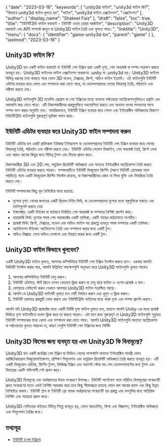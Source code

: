 {
  "date": "2023-03-16",
  "keywords": [
"unity3d ফাইল",
"unity3d ফাইল কি?",
"কিভাবে unity3d ফাইল খুলতে হয়",
"ফাইল",
"unity3d ফাইল এক্সটেনশন",
"এক্সটেনশন"
],
  "author": {
    "display_name": "Shakeel Faiz"
},
  "draft": "false",
  "toc": true,
  "title": "ইউনিটি3ডি ফাইল ফরম্যাট - ইউনিটি ওয়েব প্লেয়ার আর্কাইভ",
  "description": "Unity3D ফরম্যাট এবং API সম্পর্কে জানুন যা Unity3D ফাইল তৈরি এবং খুলতে পারে।",
  "linktitle": "Unity3D",
  "menu": {
    "docs": {
      "identifier": "game-unity3d-bn",
      "parent": "game"
}
},
  "lastmod": "2023-03-16"
}

## Unity3D ফাইল কি?

Unity3D হল একটি ফাইল ফরম্যাট যা ইউনিটি গেম ইঞ্জিন দ্বারা একটি দৃশ্য, গেম অবজেক্ট বা সম্পদ সংরক্ষণ করতে ব্যবহৃত হয়। Unity3D ফাইলের ফাইল এক্সটেনশন সাধারণত .unity বা .unity3d হয়। Unity3D ফাইলে বিভিন্ন ধরনের তথ্য থাকতে পারে যেমন 3D মডেল, টেক্সচার, স্ক্রিপ্ট, অডিও ফাইল ইত্যাদি। এই ফাইলগুলি ইউনিটি এডিটর ব্যবহার করে খোলা এবং সম্পাদনা করা যেতে পারে, যা ডেভেলপারদের গেমের বিষয়বস্তু তৈরি, পরিবর্তন এবং পরীক্ষা করতে দেয়।

Unity3D ফাইলগুলি 3D মডেলিং প্রোগ্রাম বা গেম ইঞ্জিনের মতো অন্যান্য সফ্টওয়্যার অ্যাপ্লিকেশনগুলিতেও রপ্তানি এবং আমদানি করা যেতে পারে। এটি বিকাশকারীদের প্রকল্পগুলিতে সহযোগিতা করতে এবং অন্যান্য দলের সদস্যদের সাথে সম্পদ ভাগ করার অনুমতি দেয়। সামগ্রিকভাবে, ইউনিটি ইঞ্জিন ব্যবহার করে গেমস এবং ইন্টারেক্টিভ অভিজ্ঞতার বিকাশে ইউনিটি3ডি ফাইলগুলি গুরুত্বপূর্ণ ভূমিকা পালন করে।

## ইউনিটি এডিটর ব্যবহার করে Unity3D ফাইল সম্পাদনা করুন

ইউনিটি এডিটর হল একটি গ্রাফিকাল ইউজার ইন্টারফেস যা ডেভেলপারদের ইউনিটি গেম ইঞ্জিন ব্যবহার করে গেমের বিষয়বস্তু তৈরি, পরিবর্তন এবং পরীক্ষা করতে দেয়। ইউনিটি এডিটর লেভেল ডিজাইন, গেম অবজেক্ট তৈরি, স্ক্রিপ্ট লেখা এবং আরও অনেক কিছুর জন্য বিভিন্ন টুলস এবং ফিচার প্রদান করে।

বিকাশকারীরা 3D এবং 2D গেম, ভার্চুয়াল রিয়েলিটি অভিজ্ঞতা এবং অন্যান্য ইন্টারেক্টিভ অ্যাপ্লিকেশন তৈরি করতে ইউনিটি এডিটর ব্যবহার করতে পারেন। সম্পাদকটিতে ইউনিটি ভিজ্যুয়াল স্ক্রিপ্টিং (আগে ইউনিটি প্লেমেকার নামে পরিচিত) নামে একটি ভিজ্যুয়াল স্ক্রিপ্টিং সিস্টেম রয়েছে, যা বিকাশকারীদের কোড না লিখে যুক্তি এবং মিথস্ক্রিয়া তৈরি করতে দেয়।

ইউনিটি সম্পাদকের কিছু মূল বৈশিষ্ট্যের মধ্যে রয়েছে:

- দৃশ্যের দৃশ্য: গেমের জগতের একটি রিয়েল-টাইম ভিউ, যা ডেভেলপারদের দৃশ্যের মধ্যে বস্তুগুলিকে সরাতে এবং ম্যানিপুলেট করতে দেয়৷
- ইন্সপেক্টর: একটি উইন্ডো যা বর্তমানে নির্বাচিত গেম অবজেক্ট বা সম্পদের বৈশিষ্ট্য প্রদর্শন করে।
- হায়ারার্কি ভিউ: দৃশ্যের সমস্ত গেম অবজেক্টের একটি তালিকা, একটি গাছের কাঠামোতে সংগঠিত।
- প্রজেক্ট ভিউ: স্ক্রিপ্ট, টেক্সচার, মডেল এবং অডিও ফাইল সহ প্রকল্পে ব্যবহৃত সমস্ত সম্পদের একটি তালিকা।
- অ্যানিমেশন উইন্ডো: অ্যানিমেশন তৈরি এবং সম্পাদনা করার জন্য একটি টুল।
- অডিও মিক্সার: গেমে অডিও মেশানো এবং নিয়ন্ত্রণ করার জন্য একটি টুল।

## Unity3D ফাইল কিভাবে খুলবেন?

একটি Unity3D ফাইল খুলতে, আপনার কম্পিউটারে ইউনিটি গেম ইঞ্জিন ইনস্টল করতে হবে। একবার আপনি ইউনিটি ইনস্টল করার পরে, আপনি উল্লিখিত পদক্ষেপগুলি অনুসরণ করে Unity3D ফাইলগুলি খুলতে পারেন:

1. আপনার কম্পিউটারে ইউনিটি চালু করুন।
2. ইউনিটি এডিটরে, স্টার্ট স্ক্রিনে ওপেন বোতামে ক্লিক করুন বা মেনু বারে ফাইল > ওপেন প্রজেক্ট এ যান।
3. ফোল্ডারে নেভিগেট করুন যেখানে আপনার Unity3D ফাইল সংরক্ষিত আছে।
4. আপনি যে Unity3D ফাইলটি খুলতে চান সেটি নির্বাচন করুন এবং খুলুন এ ক্লিক করুন।
5. ইউনিটি তারপরে প্রকল্পটি লোড করবে এবং ইউনিটি3ডি ফাইলের মধ্যে থাকা দৃশ্য এবং সম্পদ প্রদর্শন করবে।

আপনি যদি Unity3D প্রজেক্টের মধ্যে একটি নির্দিষ্ট দৃশ্য ফাইল খুলতে চান, তাহলে আপনি Unity-এর মধ্যে প্রজেক্ট ভিউতে দৃশ্য ফাইলটিতে ডাবল ক্লিক করে তা করতে পারেন। এটা মনে রাখা গুরুত্বপূর্ণ যে Unity3D ফাইলগুলি শুধুমাত্র ইউনিটি সম্পাদকের মধ্যে খোলা এবং সম্পাদনা করা যেতে পারে। আপনি Unity3D ফাইলগুলি অন্যান্য অ্যাপ্লিকেশন বা সফ্টওয়্যারে খুলতে পারবেন না, কারণ সেগুলি ইউনিটি গেম ইঞ্জিনের জন্য নির্দিষ্ট৷

## Unity3D কিসের জন্য ব্যবহৃত হয় এবং Unity3D কি বিনামূল্যে?

Unity3D হল একটি জনপ্রিয় গেম ইঞ্জিন যা ভিডিও গেমের পাশাপাশি অন্যান্য ইন্টারেক্টিভ সামগ্রী যেমন আর্কিটেকচারাল ভিজ্যুয়ালাইজেশন, প্রশিক্ষণ সিমুলেশন এবং ভার্চুয়াল রিয়েলিটি অভিজ্ঞতা তৈরি করতে ব্যবহৃত হয়। এটি একটি ভিজ্যুয়াল এডিটর, স্ক্রিপ্টিং টুলস, ফিজিক্স ইঞ্জিন এবং অ্যাসেট স্টোর সহ গেম ডেভেলপমেন্টের জন্য টুলস এবং ফিচারের একটি শক্তিশালী সেট প্রদান করে।

Unity3D বিনামূল্যে এবং অর্থপ্রদানের উভয় সংস্করণে উপলব্ধ। ইউনিটি পার্সোনাল নামে পরিচিত বিনামূল্যের সংস্করণটি প্রদত্ত সংস্করণের মতো একই বৈশিষ্ট্য সরবরাহ করে তবে কিছু সীমাবদ্ধতা রয়েছে যেমন কম আয়ের ক্যাপ এবং কিছু উন্নত বৈশিষ্ট্যের অভাব। ইউনিটি প্লাস বা ইউনিটি প্রো নামক অর্থপ্রদানের সংস্করণটি বড় প্রকল্প এবং দলগুলির জন্য অতিরিক্ত বৈশিষ্ট্য এবং সহায়তা প্রদান করে।

Unity3D গেমিংয়ের বাইরেও বিভিন্ন শিল্পে ব্যবহৃত হয়, যেমন স্বয়ংচালিত, ফিল্ম এবং বিজ্ঞাপন, ইন্টারেক্টিভ অভিজ্ঞতা এবং সিমুলেশন তৈরির জন্য।

## তথ্যসূত্র
* [ইউনিটি (গেম ইঞ্জিন)](https://en.wikipedia.org/wiki/Unity_(game_engine))


